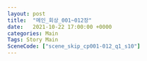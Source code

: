 ```yaml
---
layout: post
title:  "메인_회상_001~012장"
date:   2021-10-22 17:00:00 +0000
categories: Main
Tags: Story Main
SceneCode: ["scene_skip_cp001-012_q1_s10"]
---
```

